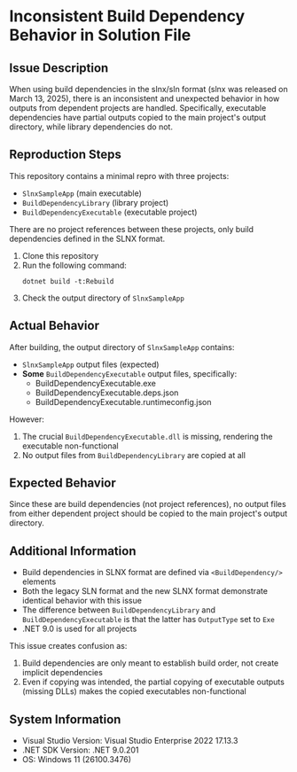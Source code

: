 # Inconsistent Build Dependency Behavior in Solution File

## Issue Description

When using build dependencies in the slnx/sln format (slnx was released on March 13, 2025), there is an inconsistent and unexpected behavior in how outputs from dependent projects are handled. Specifically, executable dependencies have partial outputs copied to the main project's output directory, while library dependencies do not.

## Reproduction Steps

This repository contains a minimal repro with three projects:
- `SlnxSampleApp` (main executable)
- `BuildDependencyLibrary` (library project)
- `BuildDependencyExecutable` (executable project)

There are no project references between these projects, only build dependencies defined in the SLNX format.

1. Clone this repository
2. Run the following command:
   ```
   dotnet build -t:Rebuild
   ```
3. Check the output directory of `SlnxSampleApp`

## Actual Behavior

After building, the output directory of `SlnxSampleApp` contains:
- `SlnxSampleApp` output files (expected)
- **Some** `BuildDependencyExecutable` output files, specifically:
  - BuildDependencyExecutable.exe
  - BuildDependencyExecutable.deps.json
  - BuildDependencyExecutable.runtimeconfig.json
  
However:
1. The crucial `BuildDependencyExecutable.dll` is missing, rendering the executable non-functional
2. No output files from `BuildDependencyLibrary` are copied at all

## Expected Behavior

Since these are build dependencies (not project references), no output files from either dependent project should be copied to the main project's output directory.

## Additional Information

- Build dependencies in SLNX format are defined via `<BuildDependency/>` elements
- Both the legacy SLN format and the new SLNX format demonstrate identical behavior with this issue
- The difference between `BuildDependencyLibrary` and `BuildDependencyExecutable` is that the latter has `OutputType` set to `Exe`
- .NET 9.0 is used for all projects

This issue creates confusion as:
1. Build dependencies are only meant to establish build order, not create implicit dependencies
2. Even if copying was intended, the partial copying of executable outputs (missing DLLs) makes the copied executables non-functional

## System Information

- Visual Studio Version: Visual Studio Enterprise 2022 17.13.3
- .NET SDK Version: .NET 9.0.201
- OS: Windows 11 (26100.3476)
